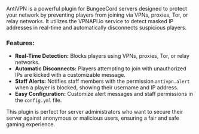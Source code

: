 AntiVPN is a powerful plugin for BungeeCord servers designed to protect your network by preventing players from joining via VPNs, proxies, Tor, or relay networks. It utilizes the VPNAPI.io service to detect masked IP addresses in real-time and automatically disconnects suspicious players.

### Features:
- **Real-Time Detection:** Blocks players using VPNs, proxies, Tor, or relay networks.
- **Automatic Disconnects:** Players attempting to join with unauthorized IPs are kicked with a customizable message.
- **Staff Alerts:** Notifies staff members with the permission `antivpn.alert` when a player is blocked, showing their username and IP address.
- **Easy Configuration:** Customize alert messages and staff permissions in the `config.yml` file.

This plugin is perfect for server administrators who want to secure their server against anonymous or malicious users, ensuring a fair and safe gaming experience.
